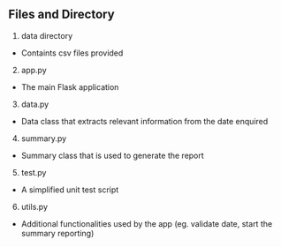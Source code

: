 ## Files and Directory
1. data directory
- Containts csv files provided

2. app.py
- The main Flask application

3. data.py
- Data class that extracts relevant information from the date enquired

4. summary.py
- Summary class that is used to generate the report

5. test.py
- A simplified unit test script

6. utils.py
- Additional functionalities used by the app (eg. validate date, start the summary reporting)